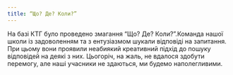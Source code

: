 ```yaml
---
title: “Що? Де? Коли?”
---
```


На базі КТГ було проведено змагання “Що? Де? Коли?”.Команда нашої школи із задоволенням та з ентузіазмом шукали відповіді на запитання. При цьому вони проявили неабиякий креативний підхід до пошуку відповідей на деякі з них. Цьогоріч, на жаль, не вдалося здобути перемогу, але наші учасники не здаються, ми будемо наполегливими.

<slideshow id="72157659771897390"></slideshow>
